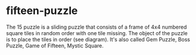 fifteen-puzzle
==============

The 15 puzzle is a sliding puzzle that consists of a frame of 4x4 numbered square tiles in random order with one tile missing. The object of the puzzle is to place the tiles in order (see diagram). It's also called Gem Puzzle, Boss Puzzle, Game of Fifteen, Mystic Square.
